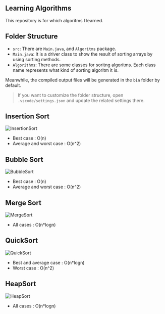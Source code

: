 ## Learning Algorithms

This repository is for which algoritms I learned.


## Folder Structure

- `src`: There are `Main.java`, and `Algoritms` package.
- `Main.java`: It is a driver class to show the result of sorting arrays by using sorting methods.
- `Algorithms`: There are some classes for soritng algoritms. Each class name represents what kind of sorting algoritm it is.


Meanwhile, the compiled output files will be generated in the `bin` folder by default.

> If you want to customize the folder structure, open `.vscode/settings.json` and update the related settings there.

## Insertion Sort
![InsertionSort](https://user-images.githubusercontent.com/91029746/134723693-5b90b60b-802d-40fb-819e-069f47ce2a07.png)

- Best case              : O(n)
- Average and worst case : O(n^2)

## Bubble Sort
![BubbleSort](https://user-images.githubusercontent.com/91029746/134726265-dc142dc4-f5a7-4927-bee6-f1a6fa904953.png)

- Best case              : O(n)
- Average and worst case : O(n^2)

## Merge Sort
![MergeSort](https://user-images.githubusercontent.com/91029746/134755739-f81a2da7-cd41-43fe-a772-2c88cf554327.png)

- All cases              : O(n*logn)

## QuickSort
![QuickSort](https://user-images.githubusercontent.com/91029746/134783086-49e63f5c-ea24-4773-a8a7-c3012cb5ef54.png)

- Best and average case  : O(n*logn)
- Worst case             : O(n^2)

## HeapSort
![HeapSort](https://user-images.githubusercontent.com/91029746/134818072-4df678fd-20dc-4861-9cd1-d2968964d623.png)

- All cases  : O(n*logn)
